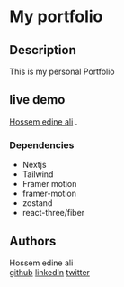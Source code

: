 # My portfolio

## Description
This is my personal Portfolio


## live demo

[Hossem edine ali](https://portfolio-hossemedineali.vercel.app/) .

### Dependencies

* Nextjs
* Tailwind
* Framer motion
* framer-motion
* zostand
* react-three/fiber

## Authors

 Hossem edine ali  
 [github](https://github.com/hossemedineali)
 [linkedIn](https://www.linkedin.com/in/ali-hossem-edine-1691a124a/)
[twitter](https://twitter.com/hossem__?t=GSQZXf5i33wStdrIaQ-2BA&s=09&fbclid=IwAR2yUSat7TspHgtFqUx-Ok6C1FTkngUDi0ghwmhSSev_zJ7xPAXfhPCR4FE)




